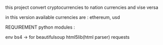 this project convert cryptocurrencies
to nation currencies and vise versa

in this version available currencies are :
ethereum, usd


REQUIREMENT  python modules :

env
bs4 -> for beautifulsoup
html5lib(html parser)
requests


